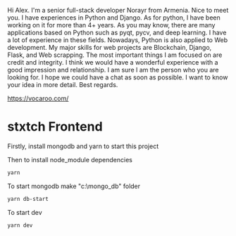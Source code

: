 Hi Alex.
I'm a senior full-stack developer Norayr from Armenia.
Nice to meet you.
I have experiences in Python and Django.
As for python, I have been working on it for more than 4+ years. As you may know, there are many applications based on Python such as pyqt, pycv, and deep learning. I have a lot of experience in these fields.
Nowadays, Python is also applied to Web development. 
My major skills for web projects are Blockchain, Django, Flask, and Web scrapping.
The most important things I am focused on are credit and integrity. I think we would have a wonderful experience with a good impression and relationship. I am sure I am the person who you are looking for.
I hope we could have a chat as soon as possible. 
I want to know your idea in more detail.
Best regards.

https://vocaroo.com/

# stxtch Frontend
Firstly, install mongodb and yarn to start this project

Then to install node_module dependencies
```bash
yarn
```

To start mongodb
make "c:\mongo_db" folder
```bash
yarn db-start
```

To start dev
```bash
yarn dev
```
